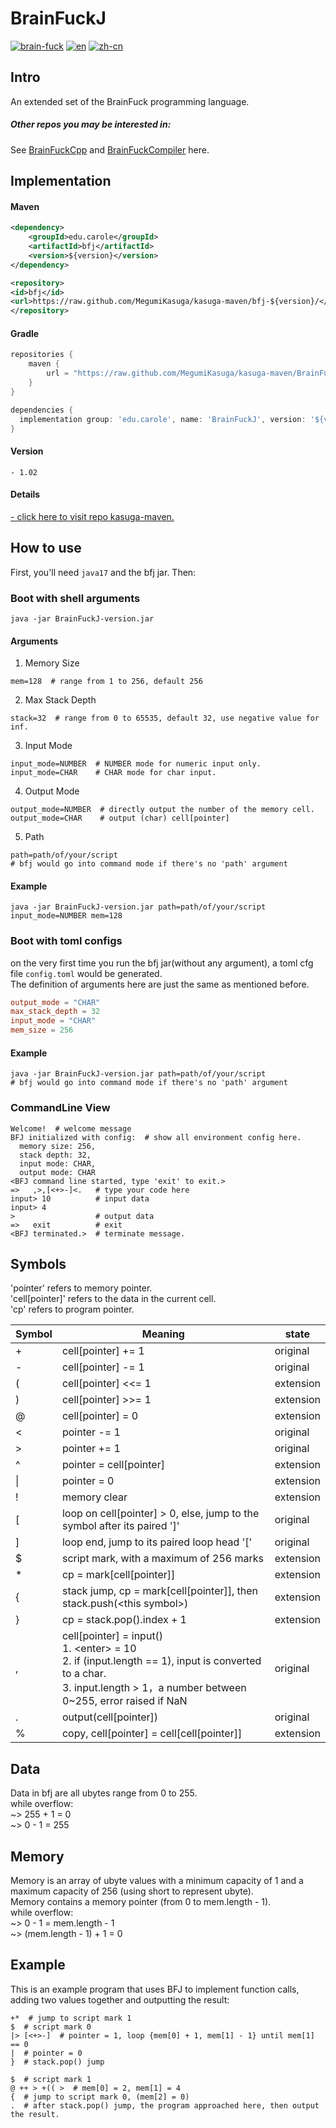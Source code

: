 # BrainFuckJ
[![brain-fuck](https://img.shields.io/badge/brain-fuck-blue.svg)]()
[![en](https://img.shields.io/badge/lang-en-red.svg)](https://github.com/MegumiKasuga/BrainFuckJ/blob/master/readme.md)
[![zh-cn](https://img.shields.io/badge/lang-汉语-green.svg)](https://github.com/MegumiKasuga/BrainFuckJ/blob/master/readme.zh-cn.md)

## Intro
An extended set of the BrainFuck programming language.

##### Other repos you may be interested in:
See [BrainFuckCpp](https://github.com/littlefish12345/BrainFuckCPP) and [BrainFuckCompiler](https://github.com/littlefish12345/BrainFuckCompiler) here.

## Implementation
#### Maven
```xml
<dependency>
    <groupId>edu.carole</groupId>
    <artifactId>bfj</artifactId>
    <version>${version}</version>
</dependency>

<repository>
<id>bfj</id>
<url>https://raw.github.com/MegumiKasuga/kasuga-maven/bfj-${version}/</url>
</repository>
```
#### Gradle
``` groovy
repositories {
    maven {
        url = "https://raw.github.com/MegumiKasuga/kasuga-maven/BrainFuckJ/"
    }
}

dependencies {
  implementation group: 'edu.carole', name: 'BrainFuckJ', version: '${version}'
}
```
#### Version
```
- 1.02
```
#### Details
[- click here to visit repo kasuga-maven.](https://github.com/MegumiKasuga/kasuga-maven)

## How to use
First, you'll need `java17` and the bfj jar. Then:
### Boot with shell arguments
```shell
java -jar BrainFuckJ-version.jar
```
#### Arguments
1. Memory Size
```shell
mem=128  # range from 1 to 256, default 256
```
2. Max Stack Depth
```shell
stack=32  # range from 0 to 65535, default 32, use negative value for inf.
```
3. Input Mode
```shell
input_mode=NUMBER  # NUMBER mode for numeric input only.
input_mode=CHAR    # CHAR mode for char input.
```
4. Output Mode
```shell
output_mode=NUMBER  # directly output the number of the memory cell.
output_mode=CHAR    # output (char) cell[pointer]
```

5. Path
```shell
path=path/of/your/script  
# bfj would go into command mode if there's no 'path' argument
```

#### Example
```shell
java -jar BrainFuckJ-version.jar path=path/of/your/script input_mode=NUMBER mem=128
```

### Boot with toml configs
on the very first time you run the bfj jar(without any argument), 
a toml cfg file `config.toml` would be generated.
<br> The definition of arguments here are just the same as mentioned before.
```toml
output_mode = "CHAR"
max_stack_depth = 32
input_mode = "CHAR"
mem_size = 256
```

#### Example
```shell
java -jar BrainFuckJ-version.jar path=path/of/your/script  
# bfj would go into command mode if there's no 'path' argument
```

### CommandLine View
```shell
Welcome!  # welcome message
BFJ initialized with config:  # show all environment config here.
  memory size: 256,
  stack depth: 32,
  input mode: CHAR,
  output mode: CHAR
<BFJ command line started, type 'exit' to exit.>
=>   ,>,[<+>-]<.   # type your code here
input> 10          # input data
input> 4         
>                  # output data
=>   exit          # exit
<BFJ terminated.>  # terminate message.
```


## Symbols
'pointer' refers to memory pointer.
<br>'cell\[pointer\]' refers to the data in the current cell. 
<br>'cp' refers to program pointer.

| Symbol | Meaning                                                                                                                                                                       | state     |
|--------|-------------------------------------------------------------------------------------------------------------------------------------------------------------------------------|-----------|
| +      | cell\[pointer\] += 1                                                                                                                                                          | original  |
| -      | cell\[pointer\] -= 1                                                                                                                                                          | original  |
| (      | cell\[pointer\] <<= 1                                                                                                                                                         | extension |
| )      | cell\[pointer\] >>= 1                                                                                                                                                         | extension |
| @      | cell\[pointer\] = 0                                                                                                                                                           | extension |
| \<     | pointer -= 1                                                                                                                                                                  | original  |
| \>     | pointer += 1                                                                                                                                                                  | original  |
| ^      | pointer = cell\[pointer\]                                                                                                                                                     | extension |
| \|     | pointer = 0                                                                                                                                                                   | extension |
| !      | memory clear                                                                                                                                                                  | extension |
| [      | loop on cell\[pointer\] > 0, else, jump to the symbol after its paired '\]'                                                                                                   | original  |
| ]      | loop end, jump to its paired loop head '\['                                                                                                                                   | original  |
| $      | script mark, with a maximum of 256 marks                                                                                                                                      | extension |
| *      | cp = mark\[cell\[pointer\]\]                                                                                                                                                  | extension |
| {      | stack jump, cp = mark\[cell\[pointer\]\], then stack.push(\<this symbol\>)                                                                                                    | extension |
| }      | cp = stack.pop().index + 1                                                                                                                                                    | extension |
| ,      | cell\[pointer\] = input()<br>1. \<enter\> = 10<br>2. if (input.length == 1), input is converted to a char.<br>3. input.length > 1，a number between 0~255, error raised if NaN | original  |
| .      | output(cell\[pointer\])                                                                                                                                                       | original  |
| %      | copy, cell\[pointer\] = cell\[cell\[pointer\]\]                                                                                                                               | extension |


## Data
Data in bfj are all ubytes range from 0 to 255. 
<br> while overflow:
<br> ~> 255 + 1 = 0
<br> ~> 0 - 1 = 255

## Memory
Memory is an array of ubyte values with a minimum capacity of 1 and a maximum capacity of 256 (using short to represent ubyte).
<br>Memory contains a memory pointer (from 0 to mem.length - 1).
<br> while overflow:
<br> ~> 0 - 1 = mem.length - 1
<br> ~> (mem.length - 1) + 1 = 0

## Example
This is an example program that uses BFJ to implement function calls, adding two values together and outputting the result:
```BrainFuck
+*  # jump to script mark 1
$  # script mark 0  
|> [<+>-]  # pointer = 1, loop {mem[0] + 1, mem[1] - 1} until mem[1] == 0  
|  # pointer = 0  
}  # stack.pop() jump  
  
$  # script mark 1  
@ ++ > +(( >  # mem[0] = 2, mem[1] = 4  
{  # jump to script mark 0, (mem[2] = 0) 
.  # after stack.pop() jump, the program approached here, then output the result.
```


